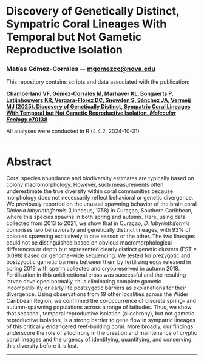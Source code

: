 
# Discovery of Genetically Distinct, Sympatric Coral Lineages With Temporal but Not Gametic Reproductive Isolation

### Matías Gómez-Corrales -- <mgomezco@nova.edu>

This repository contains scripts and data associated with the publication:

**[Chamberland VF, Gómez-Corrales M, Marhaver KL, Bongaerts P, Latijnhouwers KR, Vergara-Flórez DC, Snowden S, Sánchez JA, Vermeij MJ (2025). Discovery of Genetically Distinct, Sympatric Coral Lineages With Temporal but Not Gametic Reproductive Isolation. *Molecular Ecology* e70138](https://doi.org/10.1111/mec.70138)**

All analyses were conducted in R (4.4.2, 2024-10-31)

------------------------------------------------------------------------
# Abstract
Coral species abundance and biodiversity estimates are typically based on colony macromorphology. However, such measurements often underestimate the true diversity within coral communities because morphology does not necessarily reflect behavioral or genetic divergence. We previously reported on the unusual spawning behavior of the brain coral *Diploria labyrinthiformis* (Linnaeus, 1758) in Curaçao, Southern Caribbean, where this species spawns in both spring and autumn. Here, using data collected from 2013 to 2021, we show that in Curaçao, *D. labyrinthiformis* comprises two behaviorally and genetically distinct lineages, with 93% of colonies spawning exclusively in one season or the other. The two lineages could not be distinguished based on obvious macromorphological differences or depth but represented clearly distinct genetic clusters (FST = 0.098) based on genome-wide sequencing. We tested for prezygotic and postzygotic gametic barriers between them by fertilising eggs released in spring 2019 with sperm collected and cryopreserved in autumn 2018. Fertilisation in this unidirectional cross was successful and the resulting larvae developed normally, thus eliminating complete gametic incompatibility or early life postzygotic barriers as explanations for their divergence. Using observations from 19 other localities across the Wider Caribbean Region, we confirmed the co-occurrence of discrete spring- and autumn-spawning populations across a range of latitudes. Thus, we show that seasonal, temporal reproductive isolation (allochrony), but not gametic reproductive isolation, is a strong barrier to gene flow in sympatric lineages of this critically endangered reef-building coral. More broadly, our findings underscore the role of allochrony in the creation and maintenance of cryptic coral lineages and the urgency of identifying, quantifying, and conserving this diversity before it is lost. 

------------------------------------------------------------------------
